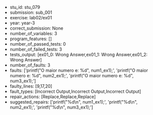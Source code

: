 - stu_id: stu_079	       
- submission: sub_001
- exercise: lab02/ex01
- year: year-3
- correct_submission: None
- number_of_variables: 3
- program_features: [] 
- number_of_passed_tests: 0
- number_of_failed_tests: 3
- tests_output: [ex01_0: Wrong Answer,ex01_1: Wrong Answer,ex01_2: Wrong Answer]
- number_of_faults: 3
- faults: ['printf("O maior numero e: %d", num1_ex1);', 'printf("O maior numero e: %d", num2_ex1);', 'printf("O maior numero e: %d", num3_ex1);']
- faulty_lines: [9,17,20]
- fault_types: [Incorrect Output,Incorrect Output,Incorrect Output]
- repair_actions: [Replace,Replace,Replace] 
- suggested_repairs: ['printf("%d\n", num1_ex1);', 'printf("%d\n", num2_ex1);', 'printf("%d\n", num3_ex1);']
